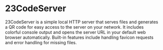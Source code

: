 # 23CodeServer
23CodeServer is a simple local HTTP server that serves files and generates a QR code for easy access to the server on your network. It includes colorful console output and opens the server URL in your default web browser automatically. Built-in features include handling favicon requests and error handling for missing files.
